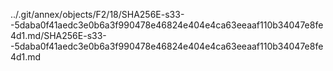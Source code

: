 ../.git/annex/objects/F2/18/SHA256E-s33--5daba0f41aedc3e0b6a3f990478e46824e404e4ca63eeaaf110b34047e8fe4d1.md/SHA256E-s33--5daba0f41aedc3e0b6a3f990478e46824e404e4ca63eeaaf110b34047e8fe4d1.md